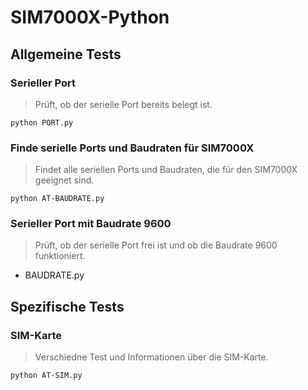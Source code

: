 # SIM7000X-Python

## Allgemeine Tests

### Serieller Port

> Prüft, ob der serielle Port bereits belegt ist.

```
python PORT.py
```

### Finde serielle Ports und Baudraten für SIM7000X

> Findet alle seriellen Ports und Baudraten, die für den SIM7000X geeignet sind.

```
python AT-BAUDRATE.py
```

### Serieller Port mit Baudrate 9600

> Prüft, ob der serielle Port frei ist und ob die Baudrate 9600 funktioniert.

- BAUDRATE.py

## Spezifische Tests

### SIM-Karte

> Verschiedne Test und Informationen über die SIM-Karte.

```
python AT-SIM.py
```
